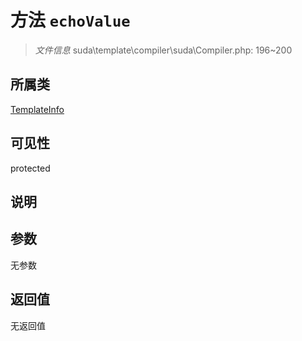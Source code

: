 # 方法 `echoValue`

> *文件信息* suda\template\compiler\suda\Compiler.php: 196~200

## 所属类 

[TemplateInfo](../TemplateInfo.md)

## 可见性

 protected 

## 说明



## 参数


无参数


## 返回值

无返回值

